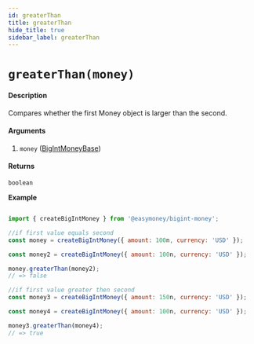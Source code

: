 ```yaml
---
id: greaterThan
title: greaterThan
hide_title: true
sidebar_label: greaterThan
---
```


# `greaterThan(money)`

#### Description

Compares whether the first Money object is larger than the second.

#### Arguments

1. `money` ([BigIntMoneyBase](Description.md#bigintmoneybase))

#### Returns

`boolean`


**Example**

```js

import { createBigIntMoney } from '@easymoney/bigint-money';

//if first value equals second
const money = createBigIntMoney({ amount: 100n, currency: 'USD' });

const money2 = createBigIntMoney({ amount: 100n, currency: 'USD' });

money.greaterThan(money2);
// => false

//if first value greater then second
const money3 = createBigIntMoney({ amount: 150n, currency: 'USD' });

const money4 = createBigIntMoney({ amount: 100n, currency: 'USD' });

money3.greaterThan(money4);
// => true

```
